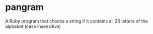 # pangram
A Ruby program that checks a string if it contains all 26 letters of the alphabet (case insensitive)
